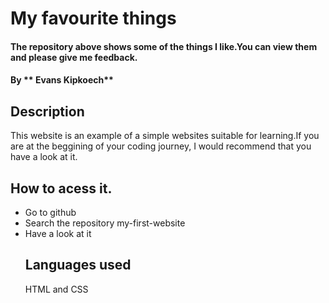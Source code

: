 # My favourite things
#### The repository above shows some of the things I like.You can view them and please give me feedback.
#### By ** Evans Kipkoech**
## Description
This website is an example of a simple websites suitable for learning.If you are at the beggining of your coding journey, I would recommend that you have a look at it.
## How to acess it.
* Go to github
* Search the repository my-first-website
* Have a look at it
  ## Languages used
  HTML and CSS
  
